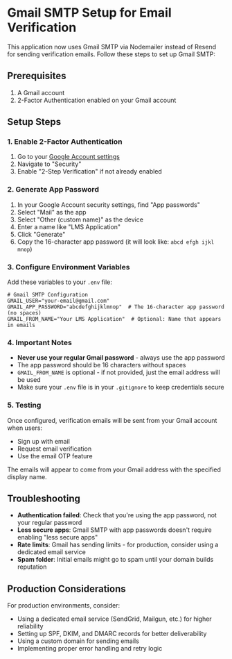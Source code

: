 # Gmail SMTP Setup for Email Verification

This application now uses Gmail SMTP via Nodemailer instead of Resend for sending verification emails. Follow these steps to set up Gmail SMTP:

## Prerequisites

1. A Gmail account
2. 2-Factor Authentication enabled on your Gmail account

## Setup Steps

### 1. Enable 2-Factor Authentication

1. Go to your [Google Account settings](https://myaccount.google.com/)
2. Navigate to "Security"
3. Enable "2-Step Verification" if not already enabled

### 2. Generate App Password

1. In your Google Account security settings, find "App passwords"
2. Select "Mail" as the app
3. Select "Other (custom name)" as the device
4. Enter a name like "LMS Application"
5. Click "Generate"
6. Copy the 16-character app password (it will look like: `abcd efgh ijkl mnop`)

### 3. Configure Environment Variables

Add these variables to your `.env` file:

```env
# Gmail SMTP Configuration
GMAIL_USER="your-email@gmail.com"
GMAIL_APP_PASSWORD="abcdefghijklmnop"  # The 16-character app password (no spaces)
GMAIL_FROM_NAME="Your LMS Application"  # Optional: Name that appears in emails
```

### 4. Important Notes

- **Never use your regular Gmail password** - always use the app password
- The app password should be 16 characters without spaces
- `GMAIL_FROM_NAME` is optional - if not provided, just the email address will be used
- Make sure your `.env` file is in your `.gitignore` to keep credentials secure

### 5. Testing

Once configured, verification emails will be sent from your Gmail account when users:
- Sign up with email
- Request email verification
- Use the email OTP feature

The emails will appear to come from your Gmail address with the specified display name.

## Troubleshooting

- **Authentication failed**: Check that you're using the app password, not your regular password
- **Less secure apps**: Gmail SMTP with app passwords doesn't require enabling "less secure apps"
- **Rate limits**: Gmail has sending limits - for production, consider using a dedicated email service
- **Spam folder**: Initial emails might go to spam until your domain builds reputation

## Production Considerations

For production environments, consider:
- Using a dedicated email service (SendGrid, Mailgun, etc.) for higher reliability
- Setting up SPF, DKIM, and DMARC records for better deliverability
- Using a custom domain for sending emails
- Implementing proper error handling and retry logic